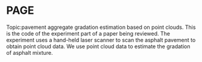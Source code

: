 # PAGE
Topic:pavement aggregate gradation estimation based on point clouds.
This is the code of the experiment part of a paper being reviewed. The experiment uses a hand-held laser scanner to scan the asphalt pavement to obtain point cloud data. We use point cloud data to estimate the gradation of asphalt mixture.
